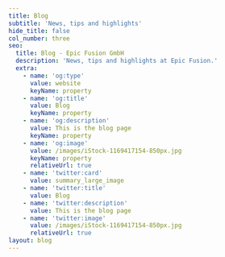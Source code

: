 ```yaml
---
title: Blog
subtitle: 'News, tips and highlights'
hide_title: false
col_number: three
seo:
  title: Blog - Epic Fusion GmbH
  description: 'News, tips and highlights at Epic Fusion.'
  extra:
    - name: 'og:type'
      value: website
      keyName: property
    - name: 'og:title'
      value: Blog
      keyName: property
    - name: 'og:description'
      value: This is the blog page
      keyName: property
    - name: 'og:image'
      value: /images/iStock-1169417154-850px.jpg
      keyName: property
      relativeUrl: true
    - name: 'twitter:card'
      value: summary_large_image
    - name: 'twitter:title'
      value: Blog
    - name: 'twitter:description'
      value: This is the blog page
    - name: 'twitter:image'
      value: /images/iStock-1169417154-850px.jpg
      relativeUrl: true
layout: blog
---
```

